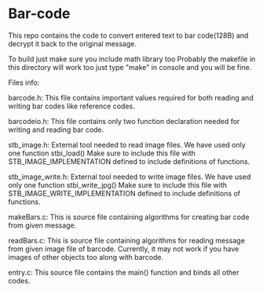 # Bar-code
This repo contains the code to convert entered text to bar code(128B) and decrypt it back to the original message.

To build just make sure you include math library too
Probably the makefile in this directory will work too just type "make" in console and you will be fine.

Files info:

barcode.h:
	This file contains important values required for both reading and writing bar codes like reference codes.

barcodeio.h:
	This file contains only two function declaration needed for writing and reading bar code.

stb_image.h:
	External tool needed to read image files.
	We have used only one function stbi_load()
	Make sure to include this file with STB_IMAGE_IMPLEMENTATION defined to include definitions of functions.

stb_image_write.h:
	External tool needed to write image files.
	We have used only one function stbi_write_jpg()
	Make sure to include this file with STB_IMAGE_WRITE_IMPLEMENTATION defined to include definitions of functions.

makeBars.c:
	This is source file containing algorithms for creating bar code from given message.

readBars.c:
	This is source file containing algorithms for reading message from given image file of barcode.
	Currently, it may not work if you have images of other objects too along with barcode.

entry.c:
	This source file contains the main() function and binds all other codes.